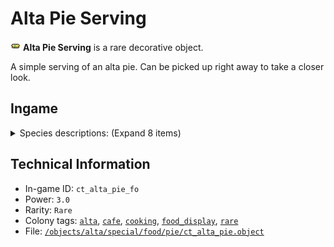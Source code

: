 # Alta Pie Serving

<img src="https://raw.githubusercontent.com/Ceterai/Enternia/main/objects/alta/special/food/pie/icon.png" alt="Alta Pie Serving icon" loading="lazy" height="16px" width="auto" /> **Alta Pie Serving** is a rare decorative object.

A simple serving of an alta pie. Can be picked up right away to take a closer look.

## Ingame

<details markdown="1"><summary>Species descriptions: (Expand 8 items)</summary>

- Alta: Oa-a, a pie! I wonder which one it is~
- Apex: A likely sweet pie in a bowl. Should I take it?
- Avian: Ooh, a tasty pie! I bet it tastes just as good as it looks. Only one way to find out!
- Floran: Ssome pie. Floran shell enjoy itsss sswetnesss!
- Glitch: Hungry. I should give this pie a taste.
- Human: Oh, this looks tasty! I think I should try it. Just a bit.
- Hylotl: What a wonderful culinary miracle! I wonder if I could claim it.
- Novakid: This goodness is smellin' very nice!

</details>

## Technical Information

- In-game ID: `ct_alta_pie_fo`
- Power: `3.0`
- Rarity: `Rare`
- Colony tags: [`alta`](https://ceterai.github.io/MyEnternia/Wiki/Tags/Alta), [`cafe`](https://ceterai.github.io/MyEnternia/Wiki/Tags/Cafe), [`cooking`](https://ceterai.github.io/MyEnternia/Wiki/Tags/Cooking), [`food_display`](https://ceterai.github.io/MyEnternia/Wiki/Tags/FoodDisplay), [`rare`](https://ceterai.github.io/MyEnternia/Wiki/Tags/Rare)
- File: [`/objects/alta/special/food/pie/ct_alta_pie.object`](https://github.com/Ceterai/Enternia/blob/main/objects/alta/special/food/pie/ct_alta_pie.object)
